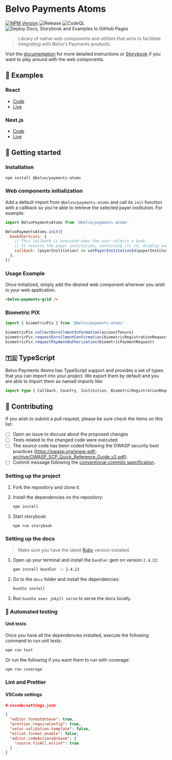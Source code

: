 # Belvo Payments Atoms

<p>
  <a href="https://www.npmjs.com/package/@belvo/payments-atoms"><img src="https://img.shields.io/npm/v/@belvo/payments-atoms.svg" alt="NPM Version"></a>
  <img src="https://github.com/belvo-finance-opensource/payments-atoms/actions/workflows/release.yml/badge.svg" alt="Release">
  <img src="https://github.com/belvo-finance-opensource/payments-atoms/actions/workflows/codeql.yml/badge.svg" alt="CodeQL">
  <img src="https://github.com/belvo-finance-opensource/payments-atoms/actions/workflows/deploy-to-gh-pages.yml/badge.svg" alt="Deploy Docs, Storybook and Examples to GitHub Pages">
</p>

> Library of native web components and utilities that aims to facilitate integrating with Belvo's Payments products.

Visit the [documentation](https://belvo-finance-opensource.github.io/payments-atoms/docs/) for more detailed instructions or [Storybook](https://belvo-finance-opensource.github.io/payments-atoms/storybook/) if you want to play around with the web components.

## 📙 Examples

### React

* [Code](https://github.com/belvo-finance-opensource/payments-atoms/tree/main/examples/react)
* [Live](https://belvo-finance-opensource.github.io/payments-atoms/examples/react/)

### Next.js

* [Code](https://github.com/belvo-finance-opensource/payments-atoms/tree/main/examples/next-js)
* [Live](https://belvo-finance-opensource.github.io/payments-atoms/examples/next-js/)

## 🚀 Getting started

### Installation

```bash
npm install @belvo/payments-atoms
```

### Web components initialization

Add a default import from `@belvo/payments-atoms` and call its `init` function with a callback so you're able to retrieve the selected payer institution. For example:

```js
import BelvoPaymentsAtoms from '@belvo/payments-atoms'

BelvoPaymentsAtoms.init({
  bankShortcuts: {
    // This callback is executed when the user selects a bank.
    // It returns the payer institution, containing its id, display_name and icon_logo.
    callback: (payerInstitution) => setPayerInstitutionId(payerInstitution.id),
  },
})
```

### Usage Example

Once initialized, simply add the desired web component wherever you wish in your web application.

```html
<belvo-payments-grid />
```

### Biometric PIX

```js
import { biometricPix } from '@belvo/payments-atoms'

biometricPix.collectEnrollmentInformation(accountTenure)
biometricPix.requestEnrollmentConfirmation(biometricRegistrationRequest)
biometricPix.requestPaymentAuthorization(biometricPaymentRequest)
```

## 🇹🇸 TypeScript

Belvo Payments Atoms has TypeScript support and provides a set of types that you can import into your project. We export them by default and you are able to import them as named imports like:

```typescript
import type { Callback, Country, Institution, BiometricRegistrationRequest } from '@belvo/payments-atoms'
```

## :busts_in_silhouette: Contributing

If you wish to submit a pull request, please be sure check the items on this list:

* [ ] Open an issue to discuss about the proposed changes
* [ ] Tests related to the changed code were executed
* [ ] The source code has been coded following the OWASP security best
      practices (<https://owasp.org/www-pdf-archive/OWASP_SCP_Quick_Reference_Guide_v2.pdf>).
* [ ] Commit message following the [conventional commits specification](https://www.conventionalcommits.org/en/v1.0.0/#summary).

### Setting up the project

1. Fork the repository and clone it.
2. Install the dependencies on the repository:

    ```bash
    npm install
    ```

3. Start storybook:

   ```bash
   npm run storybook
   ```

### Setting up the docs

> Make sure you have the latest [Ruby](https://www.ruby-lang.org/) version installed.

1. Open up your terminal and install the `bundler` gem on version `2.4.22`:

   ```bash
   gem install bundler -v 2.4.22
   ```

2. Go to the `docs` folder and install the dependencies:

    ```bash
    bundle install
    ```

3. Run `bundle exec jekyll serve` to serve the docs locally.

### 🧪 Automated testing

#### Unit tests

Once you have all the dependencies installed, execute the following command to run unit tests:

```bash
npm run test
```

Or run the following if you want them to run with coverage:

```bash
npm run coverage
```

### Lint and Prettier

#### VSCode settings

```json
#.vscode/settings.json

{
  "editor.formatOnSave": true,
  "prettier.requireConfig": true,
  "vetur.validation.template": false,
  "eslint.format.enable": false,
  "editor.codeActionsOnSave": {
    "source.fixAll.eslint": true
  }
}
```
